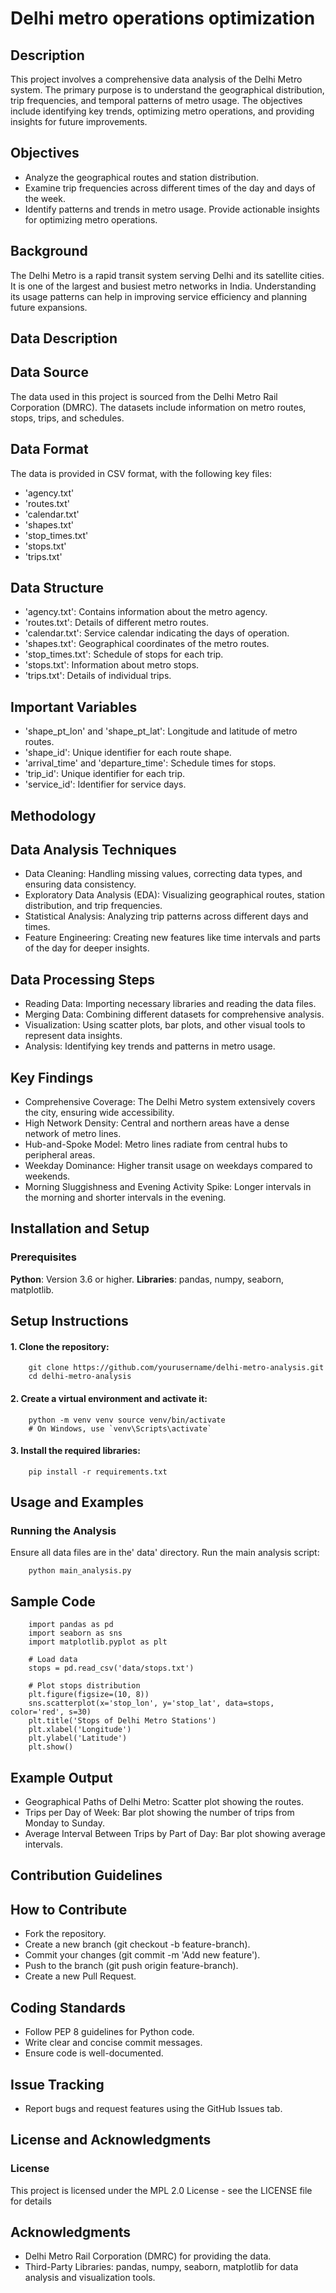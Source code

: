 
# Delhi metro operations optimization
## Description
This project involves a comprehensive data analysis of the Delhi Metro system. The primary purpose is to understand the geographical distribution, trip frequencies, and temporal patterns of metro usage. The objectives include identifying key trends, optimizing metro operations, and providing insights for future improvements.
## Objectives
* Analyze the geographical routes and station    distribution.
* Examine trip frequencies across different times of the day and days of the week.
* Identify patterns and trends in metro usage.
  Provide actionable insights for optimizing  metro operations.
## Background
The Delhi Metro is a rapid transit system serving Delhi and its satellite cities. It is one of the largest and busiest metro networks in India. Understanding its usage patterns can help in improving service efficiency and planning future expansions.
## Data Description
## Data Source
The data used in this project is sourced from the Delhi Metro Rail Corporation (DMRC). The datasets include information on metro routes, stops, trips, and schedules.
## Data Format
The data is provided in CSV format, with the following key files:
* 'agency.txt'
* 'routes.txt'
* 'calendar.txt'
* 'shapes.txt'
* 'stop_times.txt'
* 'stops.txt'
* 'trips.txt'
## Data Structure
* 'agency.txt': Contains information about the metro agency.
* 'routes.txt': Details of different metro routes.
* 'calendar.txt': Service calendar indicating the days of operation.
* 'shapes.txt': Geographical coordinates of the metro routes.
* 'stop_times.txt': Schedule of stops for each trip.
* 'stops.txt': Information about metro stops.
* 'trips.txt': Details of individual trips.
## Important Variables
* 'shape_pt_lon' and 'shape_pt_lat': Longitude and latitude of metro routes.
* 'shape_id': Unique identifier for each route shape.
* 'arrival_time' and 'departure_time': Schedule times for stops.
* 'trip_id': Unique identifier for each trip.
* 'service_id': Identifier for service days.
## Methodology
## Data Analysis Techniques
* Data Cleaning: Handling missing values, correcting data types, and ensuring data consistency.
* Exploratory Data Analysis (EDA): Visualizing geographical routes, station distribution, and trip frequencies.
* Statistical Analysis: Analyzing trip patterns across different days and times.
* Feature Engineering: Creating new features like time intervals and parts of the day for deeper insights.
## Data Processing Steps
* Reading Data: Importing necessary libraries and reading the data files.
* Merging Data: Combining different datasets for comprehensive analysis.
* Visualization: Using scatter plots, bar plots, and other visual tools to represent data insights.
* Analysis: Identifying key trends and patterns in metro usage.
## Key Findings
* Comprehensive Coverage: The Delhi Metro system extensively covers the city, ensuring wide accessibility.
* High Network Density: Central and northern areas have a dense network of metro lines.
* Hub-and-Spoke Model: Metro lines radiate from central hubs to peripheral areas.
* Weekday Dominance: Higher transit usage on weekdays compared to weekends.
* Morning Sluggishness and Evening Activity Spike: Longer intervals in the morning and shorter intervals in the evening.
## Installation and Setup
### Prerequisites
**Python**: Version 3.6 or higher.
**Libraries**: pandas, numpy, seaborn, matplotlib.
## Setup Instructions
#### 1. Clone the repository:
        git clone https://github.com/yourusername/delhi-metro-analysis.git
        cd delhi-metro-analysis
#### 2. Create a virtual environment and activate it:
        python -m venv venv source venv/bin/activate 
        # On Windows, use `venv\Scripts\activate`
#### 3. Install the required libraries:
        pip install -r requirements.txt
## Usage and Examples
### Running the Analysis
Ensure all data files are in the' data' directory.
Run the main analysis script:

        python main_analysis.py
## Sample Code

        import pandas as pd
        import seaborn as sns
        import matplotlib.pyplot as plt

        # Load data
        stops = pd.read_csv('data/stops.txt')

        # Plot stops distribution
        plt.figure(figsize=(10, 8))
        sns.scatterplot(x='stop_lon', y='stop_lat', data=stops, color='red', s=30)
        plt.title('Stops of Delhi Metro Stations')
        plt.xlabel('Longitude')
        plt.ylabel('Latitude')
        plt.show()
## Example Output
* Geographical Paths of Delhi Metro: Scatter plot showing the routes.
* Trips per Day of Week: Bar plot showing the number of trips from Monday to Sunday.
* Average Interval Between Trips by Part of Day: Bar plot showing average intervals.
## Contribution Guidelines
## How to Contribute
* Fork the repository.
* Create a new branch (git checkout -b feature-branch).
* Commit your changes (git commit -m 'Add new feature').
* Push to the branch (git push origin feature-branch).
* Create a new Pull Request.
## Coding Standards
* Follow PEP 8 guidelines for Python code.
* Write clear and concise commit messages.
* Ensure code is well-documented.
## Issue Tracking
* Report bugs and request features using the GitHub Issues tab.
## License and Acknowledgments
### License
This project is licensed under the MPL 2.0 License - see the LICENSE file for details
## Acknowledgments
* Delhi Metro Rail Corporation (DMRC) for providing the data.
* Third-Party Libraries: 
        pandas, numpy, seaborn, matplotlib for  data analysis and visualization tools.





